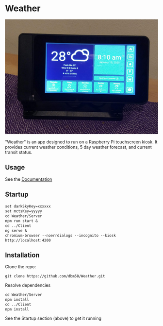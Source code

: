 # Weather

![](./ScreenShots/kiosk.jpg)

"Weather" is an app designed to run on a Raspberry Pi touchscreen kiosk.  It provides current weather conditions, 5 day weather forecast, and current transit status.

## Usage
See the [Documentation](./Documentation/Usage)

## Startup
```batchfile
set darkSkyKey=xxxxxx
set mctsKey=yyyyy
cd Weather/Server
npm run start &
cd ../Client
ng serve &
chromium-browser --noerrdialogs --incognito --kiosk http://localhost:4200
```

## Installation
Clone the repo:
```
git clone https://github.com/dbm58/Weather.git
```
Resolve dependencies
```
cd Weather/Server
npm install
cd ../Client
npm install
```
See the Startup section (above) to get it running
